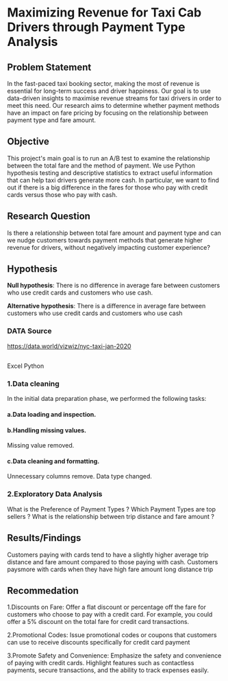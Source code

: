  # Maximizing Revenue for Taxi Cab Drivers through Payment Type Analysis

 ## Problem Statement
In the fast-paced taxi booking sector, making the most of revenue is essential for long-term success and driver happiness. Our goal is to use data-driven insights to maximise revenue streams for taxi drivers in order to meet this need. Our research aims to determine whether payment methods have an impact on fare pricing by focusing on the relationship between payment type and fare amount.

## Objective
This project's main goal is to run an A/B test to examine the relationship between the total fare and the method of payment. We use Python hypothesis testing and descriptive statistics to extract useful information that can help taxi drivers generate more cash. In particular, we want to find out if there is a big difference in the fares for those who pay with credit cards versus those who pay with cash.

## Research Question
Is there a relationship between total fare amount and payment type and can we nudge customers towards payment methods that generate higher revenue for drivers, without negatively impacting customer experience?

## Hypothesis 
**Null hypothesis**: There is no difference in average fare between customers who use credit cards and customers who use cash. 

**Alternative hypothesis**: There is a difference in average fare between customers who use credit cards and customers who use cash

### DATA Source
https://data.world/vizwiz/nyc-taxi-jan-2020

## 
Excel
Python 

### 1.Data cleaning
In the initial data preparation phase, we performed the following tasks:

#### a.Data loading and inspection.

#### b.Handling missing values.
Missing value removed.  

#### c.Data cleaning and formatting.
Unnecessary columns remove.
Data type changed.

### 2.Exploratory Data Analysis

What is the Preference of Payment Types ?
Which Payment Types are top sellers ?
What is the relationship between trip distance and fare amount ?


## Results/Findings
Customers paying with cards tend to have a slightly higher average trip distance and fare amount compared to those paying with cash.
Customers paysmore  with cards when they have high fare amount long distance trip

## Recommedation
1.Discounts on Fare: Offer a flat discount or percentage off the fare for customers who choose to pay with a credit card. For example, you could offer a 5% discount on the total fare for credit card transactions.

2.Promotional Codes: Issue promotional codes or coupons that customers can use to receive discounts specifically for credit card payment

3.Promote Safety and Convenience: Emphasize the safety and convenience of paying with credit cards. Highlight features such as contactless payments, secure transactions, and the ability to track expenses easily.
